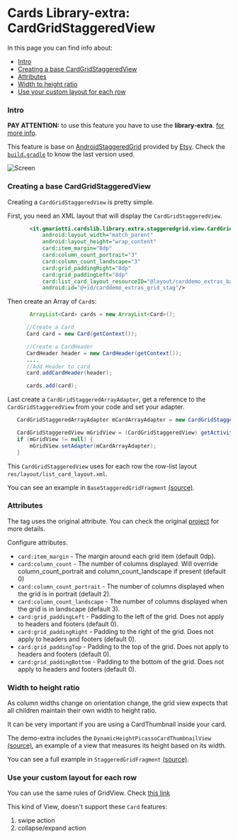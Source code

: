 # Cards Library-extra: CardGridStaggeredView

In this page you can find info about:

* [Intro](#intro)
* [Creating a base CardGridStaggeredView](#creating-a-base-cardgridstaggeredview)
* [Attributes](#attributes)
* [Width to height ratio](#width-to-height-ratio)
* [Use your custom layout for each row](#use-your-custom-layout-for-each-row)

### Intro

**PAY ATTENTION:** to use this feature you have to use the **library-extra**.
[for more info](https://github.com/gabrielemariotti/cardslib/tree/master/doc/GUIDE.md#including-in-your-project).

This feature is base on [AndroidStaggeredGrid](https://github.com/etsy/AndroidStaggeredGrid) provided by [Etsy](https://github.com/etsy).
Check the [`build.gradle`](https://github.com/gabrielemariotti/cardslib/blob/master/library-extra/build.gradle) to know the last version used.

![Screen](https://github.com/gabrielemariotti/cardslib/raw/master/demo/images/demo/staggered.png)


### Creating a base CardGridStaggeredView

Creating a `CardGridStaggeredView` is pretty simple.

First, you need an XML layout that will display the `CardGridStaggeredView`.

``` xml
       <it.gmariotti.cardslib.library.extra.staggeredgrid.view.CardGridStaggeredView
           android:layout_width="match_parent"
           android:layout_height="wrap_content"
           card:item_margin="8dp"
           card:column_count_portrait="3"
           card:column_count_landscape="3"
           card:grid_paddingRight="8dp"
           card:grid_paddingLeft="8dp"
           card:list_card_layout_resourceID="@layout/carddemo_extras_base_staggered_card"
           android:id="@+id/carddemo_extras_grid_stag"/>
```

Then create an Array of `Card`s:

``` java
       ArrayList<Card> cards = new ArrayList<Card>();

      //Create a Card
      Card card = new Card(getContext());

      //Create a CardHeader
      CardHeader header = new CardHeader(getContext());
      ....
      //Add Header to card
      card.addCardHeader(header);

      cards.add(card);
```

Last create a `CardGridStaggeredArrayAdapter`, get a reference to the `CardGridStaggeredView` from your code and set your adapter.

``` java
   CardGridStaggeredArrayAdapter mCardArrayAdapter = new CardGridStaggeredArrayAdapter(getActivity(), cards);

   CardGridStaggeredView mGridView = (CardGridStaggeredView) getActivity().findViewById(R.id.carddemo_extras_grid_stag);
   if (mGridView != null) {
       mGridView.setAdapter(mCardArrayAdapter);
   }
```

This `CardGridStaggeredView` uses for each row the row-list layout `res/layout/list_card_layout.xml`.


You can see an example in `BaseStaggeredGridFragment`  [(source)](https://github.com/gabrielemariotti/cardslib/tree/master/demo/extras/src/main/java/it/gmariotti/cardslib/demo/extras/fragment/BaseStaggeredGridFragment.java).


### Attributes

The tag uses the original attribute. You can check the original [project](https://github.com/etsy/AndroidStaggeredGrid) for more details.

Configure attributes.
 * `card:item_margin` - The margin around each grid item (default 0dp).
 * `card:column_count` - The number of columns displayed. Will override column_count_portrait and column_count_landscape if present (default 0)
 * `card:column_count_portrait` - The number of columns displayed when the grid is in portrait (default 2).
 * `card:column_count_landscape` - The number of columns displayed when the grid is in landscape (default 3).
 * `card:grid_paddingLeft` - Padding to the left of the grid. Does not apply to headers and footers (default 0).
 * `card:grid_paddingRight` - Padding to the right of the grid. Does not apply to headers and footers (default 0).
 * `card:grid_paddingTop` - Padding to the top of the grid. Does not apply to headers and footers (default 0).
 * `card:grid_paddingBottom` - Padding to the bottom of the grid. Does not apply to headers and footers (default 0).


### Width to height ratio

As column widths change on orientation change, the grid view expects that all children maintain their own width to height ratio.

It can be very important if you are using a CardThumbnail inside your card.

The demo-extra includes the `DynamicHeightPicassoCardThumbnailView` [(source)](https://github.com/gabrielemariotti/cardslib/tree/master/demo/extras/src/main/java/it/gmariotti/cardslib/demo/extras/staggered/DynamicHeightPicassoCardThumbnailView.java), an example of a view that measures its height based on its width.


You can see a full example in `StaggeredGridFragment`  [(source)](https://github.com/gabrielemariotti/cardslib/tree/master/demo/extras/src/main/java/it/gmariotti/cardslib/demo/extras/fragment/StaggeredGridFragment.java).


### Use your custom layout for each row

You can use the same rules of GridView. Check [this link](https://github.com/gabrielemariotti/cardslib/tree/master/doc/CARDGRID.md#use-your-custom-layout-for-each-row)

This kind of View, doesn't support these `Card` features:

 1. swipe action
 2. collapse/expand action
